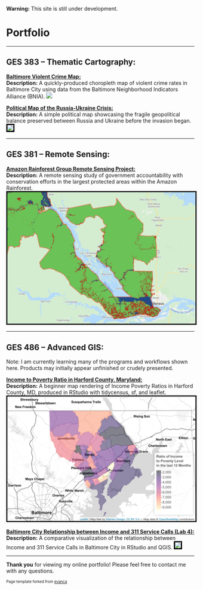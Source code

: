 **Warning:** This site is still under development.

# Portfolio

---

## GES  383 – Thematic  Cartography: 

**[Baltimore Violent Crime Map:](/Project383.2/index)** <br>
**Description:** A quickly-produced choropleth map of violent crime rates in Baltimore City using data from the Baltimore Neighborhood Indicators Alliance (BNIA).
[<img src="Project383.2/Lab3ges383.svg?raw=true"/>](/Project383.2/index)


**[Political Map of the Russia-Ukraine Crisis:](/Project383/index)** <br>
**Description:** A simple political map showcasing the fragile geopolitical balance preserved between Russia and Ukraine before the invasion began.
[<img style="border:3px solid black;" src="Project383/ukrainerussiaMAP.svg?raw=true"/>](/Project383/index)

---

## GES  381 – Remote  Sensing: 

**[Amazon Rainforest Group Remote Sensing Project:](/Project381/index)** <br>
**Description:** A remote sensing study of government accountability with conservation efforts in the largest protected areas within the Amazon Rainforest.
[<img style="border:3px solid black;" src="Project381/Screen Shot 2022-02-14 at 11.14.42 PM.png?raw=true"/>](/Project381/index)

---

## GES  486 – Advanced  GIS: 

Note: I am currently learning many of the programs and workflows shown here. Products may initially appear unfinished or crudely presented.

**[Income to Poverty Ratio in Harford County, Maryland:](/Project486.1/index)** <br>
**Description:** A beginner map rendering of Income Poverty Ratios in Harford County, MD, produced in RStudio with tidycensus, sf, and leaflet. 
[<img style="border:3px solid black;" src="Project486.1/Screen Shot 2022-02-21 at 10.09.36 PM.png?raw=true"/>](/Project486.1/index)

**[Baltimore City Relationship between Income and 311 Service Calls (Lab 4):](/Project486.2/index)** <br>
**Description:** A comparative visualization of the relationship between Income and 311 Service Calls in Baltimore City in RStudio and QGIS.
[<img style="border:3px solid black;" src="Project486.2/BCityRelat.png?raw=true"/>](/Project486.2/index)

---

**Thank you** for viewing my online portfolio! Please feel free to contact me with any questions.

<p style="font-size:10px">Page template forked from <a href="https://github.com/evanca/quick-portfolio">evanca</a></p>
<!-- Remove above link if you don't want to attibute -->
